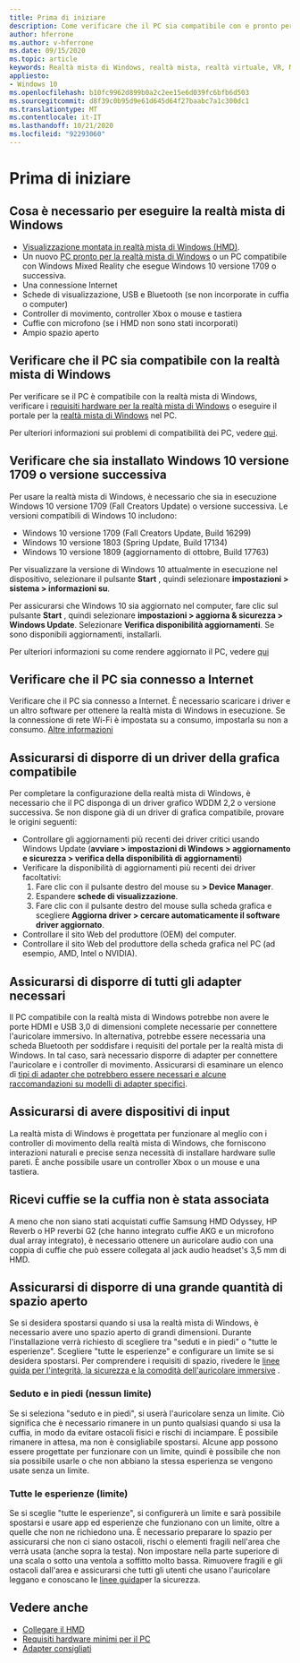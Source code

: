 ```yaml
---
title: Prima di iniziare
description: Come verificare che il PC sia compatibile con e pronto per la realtà mista di Windows.
author: hferrone
ms.author: v-hferrone
ms.date: 09/15/2020
ms.topic: article
keywords: Realtà mista di Windows, realtà mista, realtà virtuale, VR, MR, compatibilità, compatibilità, introduzione, configurazione, PC, requisiti di sistema
appliesto:
- Windows 10
ms.openlocfilehash: b10fc9962d899b0a2c2ee15e6d039fc6bfb6d503
ms.sourcegitcommit: d8f39c0b95d9e61d645d64f27baabc7a1c300dc1
ms.translationtype: MT
ms.contentlocale: it-IT
ms.lasthandoff: 10/21/2020
ms.locfileid: "92293060"
---
```

# <a name="before-you-start"></a>Prima di iniziare

## <a name="what-youll-need-to-run-windows-mixed-reality"></a>Cosa è necessario per eseguire la realtà mista di Windows

* [Visualizzazione montata in realtà mista di Windows (HMD)](https://www.microsoft.com/en-us/windows/windows-mixed-reality-devices).
* Un nuovo [PC pronto per la realtà mista di Windows](https://support.microsoft.com/en-us/help/4039260/windows-10-mixed-reality-pc-hardware-guidelines) o un PC compatibile con Windows Mixed Reality che esegue Windows 10 versione 1709 o successiva.
* Una connessione Internet
* Schede di visualizzazione, USB e Bluetooth (se non incorporate in cuffia o computer)
* Controller di movimento, controller Xbox o mouse e tastiera
* Cuffie con microfono (se i HMD non sono stati incorporati)
* Ampio spazio aperto

## <a name="make-sure-your-pc-is-compatible-with-windows-mixed-reality"></a>Verificare che il PC sia compatibile con la realtà mista di Windows

Per verificare se il PC è compatibile con la realtà mista di Windows, verificare i [requisiti hardware per la realtà mista di Windows](windows-mixed-reality-minimum-pc-hardware-compatibility-guidelines.md) o eseguire il portale per la [realtà mista di Windows](install-windows-mixed-reality.md#launch-mixed-reality-portal) nel PC.

Per ulteriori informazioni sui problemi di compatibilità dei PC, vedere [qui](https://support.microsoft.com/en-us/help/4045777/windows-10-get-help-with-pc-compatibility-in-windows-mixed-reality).

## <a name="make-sure-you-have-the-windows-10-version-1709-or-newer-installed"></a>Verificare che sia installato Windows 10 versione 1709 o versione successiva

Per usare la realtà mista di Windows, è necessario che sia in esecuzione Windows 10 versione 1709 (Fall Creators Update) o versione successiva. Le versioni compatibili di Windows 10 includono:
* Windows 10 versione 1709 (Fall Creators Update, Build 16299)
* Windows 10 versione 1803 (Spring Update, Build 17134)
* Windows 10 versione 1809 (aggiornamento di ottobre, Build 17763)

Per visualizzare la versione di Windows 10 attualmente in esecuzione nel dispositivo, selezionare il pulsante **Start** , quindi selezionare **impostazioni > sistema > informazioni su**.

Per assicurarsi che Windows 10 sia aggiornato nel computer, fare clic sul pulsante **Start** , quindi selezionare **impostazioni > aggiorna & sicurezza > Windows Update**.  Selezionare **Verifica disponibilità aggiornamenti**. Se sono disponibili aggiornamenti, installarli.

Per ulteriori informazioni su come rendere aggiornato il PC, vedere [qui](https://support.microsoft.com/en-us/help/12373/windows-update-faq)

## <a name="make-sure-your-pc-is-connected-to-the-internet"></a>Verificare che il PC sia connesso a Internet

Verificare che il PC sia connesso a Internet. È necessario scaricare i driver e un altro software per ottenere la realtà mista di Windows in esecuzione.  Se la connessione di rete Wi-Fi è impostata su a consumo, impostarla su non a consumo. [Altre informazioni](https://support.microsoft.com/en-us/help/4028458/windows-metered-connections-in-windows-10)

## <a name="make-sure-you-have-a-compatible-graphics-driver"></a>Assicurarsi di disporre di un driver della grafica compatibile

Per completare la configurazione della realtà mista di Windows, è necessario che il PC disponga di un driver grafico WDDM 2,2 o versione successiva. Se non dispone già di un driver di grafica compatibile, provare le origini seguenti:

* Controllare gli aggiornamenti più recenti dei driver critici usando Windows Update (**avviare > impostazioni di Windows > aggiornamento e sicurezza > verifica della disponibilità di aggiornamenti**)
* Verificare la disponibilità di aggiornamenti più recenti dei driver facoltativi:
    1. Fare clic con il pulsante destro del mouse su **> Device Manager**.
    2. Espandere **schede di visualizzazione**.
    3. Fare clic con il pulsante destro del mouse sulla scheda grafica e scegliere **Aggiorna driver > cercare automaticamente il software driver aggiornato**.
* Controllare il sito Web del produttore (OEM) del computer.
* Controllare il sito Web del produttore della scheda grafica nel PC (ad esempio, AMD, Intel o NVIDIA).

## <a name="make-sure-that-you-have-any-required-adapters"></a>Assicurarsi di disporre di tutti gli adapter necessari

Il PC compatibile con la realtà mista di Windows potrebbe non avere le porte HDMI e USB 3,0 di dimensioni complete necessarie per connettere l'auricolare immersivo. In alternativa, potrebbe essere necessaria una scheda Bluetooth per soddisfare i requisiti del portale per la realtà mista di Windows.  In tal caso, sarà necessario disporre di adapter per connettere l'auricolare e i controller di movimento. Assicurarsi di esaminare un elenco di [tipi di adapter che potrebbero essere necessari e alcune raccomandazioni su modelli di adapter specifici](recommended-adapters-for-windows-mixed-reality-capable-pcs.md).

## <a name="make-sure-that-you-have-input-devices"></a>Assicurarsi di avere dispositivi di input

La realtà mista di Windows è progettata per funzionare al meglio con i controller di movimento della realtà mista di Windows, che forniscono interazioni naturali e precise senza necessità di installare hardware sulle pareti. È anche possibile usare un controller Xbox o un mouse e una tastiera.

## <a name="get-headphones-if-your-headset-didnt-come-with-them"></a>Ricevi cuffie se la cuffia non è stata associata

A meno che non siano stati acquistati cuffie Samsung HMD Odyssey, HP Reverb o HP reverbi G2 (che hanno integrato cuffie AKG e un microfono dual array integrato), è necessario ottenere un auricolare audio con una coppia di cuffie che può essere collegata al jack audio headset's 3,5 mm di HMD.

## <a name="make-sure-that-you-have-a-large-open-space"></a>Assicurarsi di disporre di una grande quantità di spazio aperto

Se si desidera spostarsi quando si usa la realtà mista di Windows, è necessario avere uno spazio aperto di grandi dimensioni.  Durante l'installazione verrà richiesto di scegliere tra "seduti e in piedi" o "tutte le esperienze". Scegliere "tutte le esperienze" e configurare un limite se si desidera spostarsi. Per comprendere i requisiti di spazio, rivedere le [linee guida per l'integrità, la sicurezza e la comodità dell'auricolare immersive](wmr-health-safety-comfort.md) .

### <a name="seated-and-standing-no-boundary"></a>Seduto e in piedi (nessun limite)

Se si seleziona "seduto e in piedi", si userà l'auricolare senza un limite. Ciò significa che è necessario rimanere in un punto qualsiasi quando si usa la cuffia, in modo da evitare ostacoli fisici e rischi di inciampare. È possibile rimanere in attesa, ma non è consigliabile spostarsi. Alcune app possono essere progettate per funzionare con un limite, quindi è possibile che non sia possibile usarle o che non abbiano la stessa esperienza se vengono usate senza un limite.

### <a name="all-experiences-boundary"></a>Tutte le esperienze (limite)

Se si sceglie "tutte le esperienze", si configurerà un limite e sarà possibile spostarsi e usare app ed esperienze che funzionano con un limite, oltre a quelle che non ne richiedono una. È necessario preparare lo spazio per assicurarsi che non ci siano ostacoli, rischi o elementi fragili nell'area che verrà usata (anche sopra la testa). Non impostare nella parte superiore di una scala o sotto una ventola a soffitto molto bassa. Rimuovere fragili e gli ostacoli dall'area e assicurarsi che tutti gli utenti che usano l'auricolare leggano e conoscano le [linee guida](https://support.microsoft.com/en-us/help/4039969/windows-10-mixed-reality-immersive-headset-health-safety-comfort)per la sicurezza.

## <a name="see-also"></a>Vedere anche

* [Collegare il HMD](plug-in-your-headset.md)
* [Requisiti hardware minimi per il PC](windows-mixed-reality-minimum-pc-hardware-compatibility-guidelines.md)
* [Adapter consigliati](recommended-adapters-for-windows-mixed-reality-capable-pcs.md)